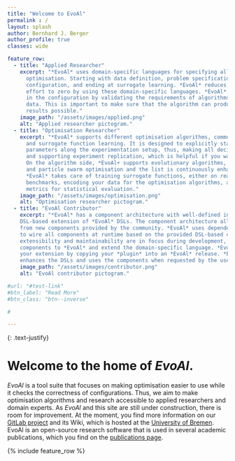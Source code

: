 ```yaml
---
title: "Welcome to EvoAl"
permalink : /
layout: splash
author: Bernhard J. Berger
author_profile: true
classes: wide

feature_row:
  - title: "Applied Researcher"
    excerpt: "*EvoAl* uses domain-specific languages for specifying all aspects of
      optimisation. Starting with data definition, problem specification, algorithm
      configuration, and ending at surrogate learning. *EvoAl* reduces the programming
      effort to zero by using these domain-specific languages. *EvoAl* supports you
      in the configuration by validating the requirements of algorithms against your
      data. This is important to make sure that the algorithm can produce the best
      results possible."
    image_path: "/assets/images/applied.png"
    alt: "Applied researcher pictogram."
  - title: "Optimisation Researcher"
    excerpt: "*EvoAl* supports different optimisation algorithms, community benchmarks,
      and surrogate function learning. It is designed to explicitly state all configuration
      parameters along the experimentation setup, thus, making all decisions transparent
      and supporting experiment replication, which is helpful if you want to earn an [ACM artifact badge](https://www.acm.org/publications/policies/artifact-review-and-badging-current).
      On the algorithm side, *EvoAl+ supports evolutionary algorithms, evolutionary strategies,
      and particle swarm optimisation and the list is continuously enhanced. Furthermore,
      *EvoAl* takes care of training surrogate functions, either on real-world data or
      benchmarks, encoding your data for the optimisation algorithms, and determining useful
      metrics for statistical evaluation." 
    image_path: "/assets/images/optimisation.png"
    alt: "Optimisation researcher pictogram."
  - title: "EvoAl Contributor"
    excerpt: "*EvoAl* has a component architecture with well-defined interfaces and allows a
    DSL-based extension of *EvoAl* DSLs. The component architecture allows anyone to benefit
    from new components provided by the community. *EvoAl* uses dependency injection internally
    to wire all components at runtime based on the provided DSL-based configuration. As
    extensibility and maintainability are in focus during development, you can easily add new
    components to *EvoAl* and extend the domain-specific language. *EvoAl* users can simply use
    your extension by copying your *plugin* into an *EvoAl* release. *EvoAl* automatically
    enhances the DSLs and uses the components when requested by the user."
    image_path: "/assets/images/contributor.png"
    alt: "EvoAl contributor pictogram."

#url: "#test-link"
#btn_label: "Read More"
#btn_class: "btn--inverse"

# 

---
```


{: .text-justify}

# Welcome to the home of *EvoAl*.

*EvoAl* is a tool suite that focuses on making optimisation easier to use while
it checks the correctness of configurations. Thus, we aim to make optimisation
algorithms and research accessible to applied researchers and domain experts.
As *EvoAl* and this site are still under construction, there is room for
improvement. At the moment, you find more information on our
[GitLab project]((https://gitlab.informatik.uni-bremen.de/evoal/source/evoal-core))
and its Wiki, which is hosted at the [University of Bremen](https://www.uni-bremen.de).
EvoAl is an open-source research software that is used in several academic
publications, which you find on the [publications page](pages/publications). 

{% include feature_row %}